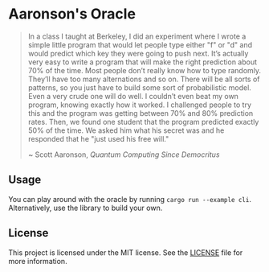 # Aaronson's Oracle

> In a class I taught at Berkeley, I did an experiment where I wrote a simple little program that would let people type either "f" or "d" and would predict which key they were going to push next. It’s actually very easy to write a program that will make the right prediction about 70% of the time. Most people don’t really know how to type randomly. They’ll have too many alternations and so on. There will be all sorts of patterns, so you just have to build some sort of probabilistic model. Even a very crude one will do well. I couldn’t even beat my own program, knowing exactly how it worked. I challenged people to try this and the program was getting between 70% and 80% prediction rates. Then, we found one student that the program predicted exactly 50% of the time. We asked him what his secret was and he responded that he "just used his free will."
>
> ~ Scott Aaronson, _Quantum Computing Since Democritus_

## Usage

You can play around with the oracle by running `cargo run --example cli`. Alternatively, use the library to build your own.

## License

This project is licensed under the MIT license. See the [LICENSE](LICENSE) file for more information.
